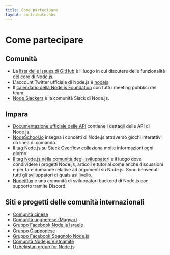 ```yaml
---
title: Come partecipare
layout: contribute.hbs
---
```


# Come partecipare

## Comunità

- La [lista delle issues di GitHub](https://github.com/nodejs/node/issues) è il luogo in cui discutere delle funzionalità del core di Node.js.
- L'account Twitter ufficiale di Node.js é [nodejs](https://twitter.com/nodejs).
- Il [calendario della Node.js Foundation](https://nodejs.org/calendar) con tutti i meeting pubblici del team.
- [Node Slackers](https://www.nodeslackers.com/) è la comunità Slack di Node.js.

## Impara

- [Documentazione ufficiale delle API](https://nodejs.org/api/) contiene i dettagli delle API di Node.js.
- [NodeSchool.io](https://nodeschool.io/) insegna i concetti di Node.js attraverso giochi interattivi da linea di comando.
- [Il tag Node.js su Stack Overflow](https://stackoverflow.com/questions/tagged/node.js) colleziona molte informazioni ogni giorno.
- [Il tag Node.js nella comunità degli sviluppatori](https://dev.to/t/node) é il luogo dove condividere i progetti Node.js, articoli e tutorial come anche discussioni e per fare domande relative ad argomenti su Node.js. Sono benvenuti tutti gli sviluppatori di qualsiasi livello.
- [Nodeiflux](https://discordapp.com/invite/vUsrbjd) é una comunità di sviluppatori backend di Node.js con supporto tramite Discord.

## Siti e progetti delle comunità internazionali

- [Comunità cinese](https://cnodejs.org/)
- [Comunità ungherese (Magyar)](https://nodehun.blogspot.com/)
- [Gruppo Facebook Node.js Israele](https://www.facebook.com/groups/node.il/)
- [Gruppo Giapponese](https://nodejs.jp/)
- [Gruppo Facebook Spagnolo Node.js](https://www.facebook.com/groups/node.es/)
- [Comunità Node.js Vietnamite](https://www.facebook.com/nodejs.vn/)
- [Uzbekistan group for Node.js](https://t.me/nodejs_uz)
